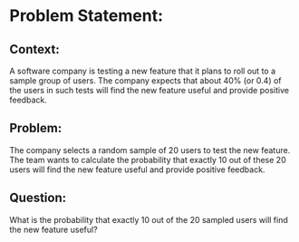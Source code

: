 # Problem Statement:
## Context:

A software company is testing a new feature that it plans to roll out to a sample group of users. The company expects that about 40% (or 0.4) of the users in such tests will find the new feature useful and provide positive feedback.

## Problem:

The company selects a random sample of 20 users to test the new feature. The team wants to calculate the probability that exactly 10 out of these 20 users will find the new feature useful and provide positive feedback.

## Question:

What is the probability that exactly 10 out of the 20 sampled users will find the new feature useful?